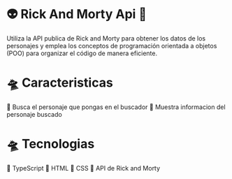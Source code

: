 # 👽 Rick And Morty Api 👾

Utiliza la API publica de Rick and Morty para obtener los datos de los personajes y emplea los conceptos de programación orientada a objetos (POO) para organizar el código de manera eficiente.

# 🛸 Caracteristicas

🌌 Busca el personaje que pongas en el buscador
🌌 Muestra informacion del personaje buscado

# 🛸 Tecnologias

🌌 TypeScript
🌌 HTML
🌌 CSS
🌌 API de Rick and Morty
